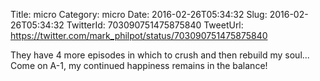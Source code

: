 Title: micro
Category: micro
Date: 2016-02-26T05:34:32
Slug: 2016-02-26T05:34:32
TwitterId: 703090751475875840
TweetUrl: https://twitter.com/mark_philpot/status/703090751475875840

They have 4 more episodes in which to crush and then rebuild my soul... Come on A-1, my continued happiness remains in the balance!